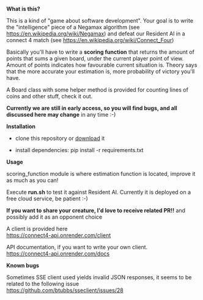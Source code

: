 **What is this?**

This is a kind of "game about software development".
Your goal is to write the "intelligence" piece of a Negamax algorithm (see https://en.wikipedia.org/wiki/Negamax) and defeat our Resident AI in a connect 4 match (see https://en.wikipedia.org/wiki/Connect_Four)

Basically you'll have to write a **scoring function** that returns the amount of points that sums a given board, under the current player point of view. Amount of points indicates how favourable current situation is.
Theory says that the more accurate your estimation is, more probability of victory you'll have.

A Board class with some helper method is provided for counting lines of coins and other stuff, check it out.

**Currently we are still in early access, so you will find bugs, and all discussed here may change** 
in any time :-)

**Installation**

* clone this repository or [download](https://github.com/laxertu/connect4-ai-player/archive/refs/tags/1.0.0.tar.gz) it

* install dependencies: pip install -r requirements.txt

**Usage**

scoring_function module is where estimation function is located, improve it as much as you can!

Execute **run.sh** to test it against Resident AI. Currently it is deployed on a free cloud service, be patient :-)

**If you want to share your creature, I'd love to receive related PR!!**  and possibly add it as an opponent choice

A client is provided here             
https://connect4-api.onrender.com/client

API documentation, if you want to write your own client.  
https://connect4-api.onrender.com/docs

**Known bugs**

Sometimes SSE client used yields invalid JSON responses, it seems to be related to the following issue    
https://github.com/btubbs/sseclient/issues/28

